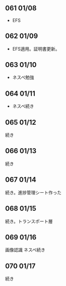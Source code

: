 ## 061 01/08
* EFS

## 062 01/09
* EFS適用。証明書更新。

## 063 01/10
* ネスペ勉強

## 064 01/11
* ネスペ続き

## 065 01/12
続き

## 066 01/13
続き

## 067 01/14
続き。進捗管理シート作った

## 068 01/15
続き。トランスポート層

## 069 01/16
画像認識
ネスペ続き

## 070 01/17
続き
